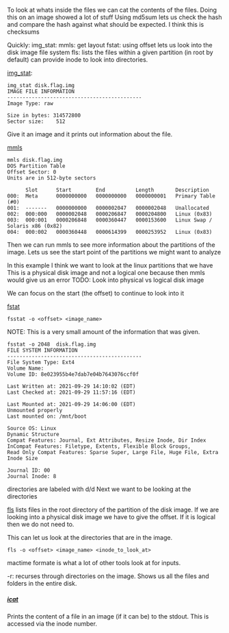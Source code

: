 To look at whats inside the files we can cat the contents of the files.
Doing this on an image showed a lot of stuff
Using md5sum lets us check the hash and compare the hash against what should be expected. I think this is checksums

Quickly:
img_stat: 
mmls: get layout
fstat: using offset lets us look into the disk image file system
fls: lists the files within a given partition (in root by default) can provide inode to look into directories.


[img_stat]():
```
img_stat disk.flag.img
IMAGE FILE INFORMATION
--------------------------------------------
Image Type: raw

Size in bytes: 314572800
Sector size:	512
```
Give it an image and it prints out information about the file.

[mmls]()
```
mmls disk.flag.img
DOS Partition Table
Offset Sector: 0
Units are in 512-byte sectors

      Slot      Start        End          Length       Description
000:  Meta      0000000000   0000000000   0000000001   Primary Table (#0)
001:  -------   0000000000   0000002047   0000002048   Unallocated
002:  000:000   0000002048   0000206847   0000204800   Linux (0x83)
003:  000:001   0000206848   0000360447   0000153600   Linux Swap / Solaris x86 (0x82)
004:  000:002   0000360448   0000614399   0000253952   Linux (0x83)
```
Then we can run mmls to see more information about the partitions of the image. Lets us see the start point of the partitions we might want to analyze

In this example I think we want to look at the linux partitions that we have
This is a physical disk image and not a logical one because then mmls would give us an error
TODO: Look into physical vs logical disk image

We can focus on the start (the offset) to continue to look into it

[fstat]()

```shell
fsstat -o <offset> <image_name>
```

NOTE: This is a very small amount of the information that was given.
```
fsstat -o 2048  disk.flag.img
FILE SYSTEM INFORMATION
--------------------------------------------
File System Type: Ext4
Volume Name:
Volume ID: 8e023955b4e7dab7e04b7643076ccf0f

Last Written at: 2021-09-29 14:10:02 (EDT)
Last Checked at: 2021-09-29 11:57:16 (EDT)

Last Mounted at: 2021-09-29 14:06:00 (EDT)
Unmounted properly
Last mounted on: /mnt/boot

Source OS: Linux
Dynamic Structure
Compat Features: Journal, Ext Attributes, Resize Inode, Dir Index
InCompat Features: Filetype, Extents, Flexible Block Groups,
Read Only Compat Features: Sparse Super, Large File, Huge File, Extra Inode Size

Journal ID: 00
Journal Inode: 8
```

directories are labeled with d/d
Next we want to be looking at the directories

[fls]()
lists files in the root directory of the partition of the disk image.
If we are looking into a physical disk image we have to give the offset. If it is logical then we do not need to.

This can let us look at the directories that are in the image.
```
fls -o <offset> <image_name> <inode_to_look_at>
```

mactime formate is what a lot of other tools look at for inputs.

-r: recurses through directories on the image. Shows us all the files and folders in the entire disk.

##### [icat]()
Prints the content of a file in an image (if it can be) to the stdout. This is accessed via the inode number.